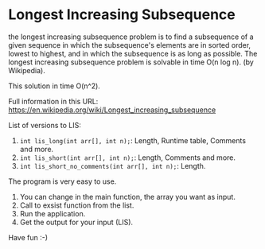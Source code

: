 # Longest Increasing Subsequence
the longest increasing subsequence problem is to find a subsequence of a given sequence in which the subsequence's elements are in sorted order, lowest to highest, and in which the subsequence is as long as possible. The longest increasing subsequence problem is solvable in time O(n log n). (by Wikipedia). 

This solution in time O(n^2).

Full information in this URL:
https://en.wikipedia.org/wiki/Longest_increasing_subsequence

List of versions to LIS:
1. ```int lis_long(int arr[], int n);```: Length, Runtime table, Comments and more.
2. ```int lis_short(int arr[], int n);```: Length, Comments and more.
3. ```int lis_short_no_comments(int arr[], int n);```: Length.

The program is very easy to use.

1. You can change in the main function, the array you want as input.
2. Call to exsist function from the list.
4. Run the application.
3. Get the output for your input (LIS).

Have fun :-)
